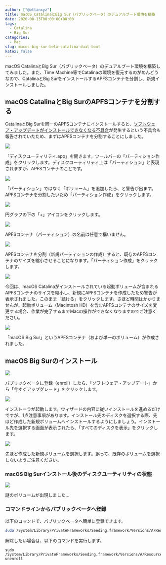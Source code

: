 ```yaml
---
author: ["@ottanxyz"]
title: macOS CatalinaとBig Sur（パブリックベータ）のデュアルブート環境を構築
date: 2020-08-13T00:00:00+00:00
tags:
  - Catalina
  - Big Sur
categories:
  - Mac
slug: macos-big-sur-beta-catalina-dual-boot
katex: false
---
```

macOS CatalinaとBig Sur（パブリックベータ）のデュアルブート環境を構築してみました。また、Time Machine等でCatalinaの環境を復元するのがめんどうなので、CatalinaとBig SurをインストールするAPFSコンテナを分割し、新規インストールしました。

## macOS CatalinaとBig SurのAPFSコンテナを分割する

CatalinaとBig Surを同一のAPFSコンテナにインストールすると、[ソフトウェア・アップデートがインストールできなくなる不具合](https://applech2.com/archives/20200701-macos-11-big-sur-beta-apfs-container-issues.html)が発生するという不具合も報告されていたため、まずはAPFSコンテナを分割することにしました。

![](/uploads/2020/08/screenshot-2020-08-12-17.05.19.png)

「ディスクユーティリティ.app」を開きます。ツールバーの「パーティション作成」をクリックします。ディスクユーティリティ上は「パーティション」と表現されますが、APFSコンテナのことです。

![](/uploads/2020/08/screenshot-2020-08-12-17.05.34.png)

「パーティション」ではなく「ボリューム」を追加したら、と警告が出ます。APFSコンテナを分割したいため「パーティション作成」をクリックします。

![](/uploads/2020/08/screenshot-2020-08-12-17.05.39.png)

円グラフの下の「+」アイコンをクリックします。

![](/uploads/2020/08/screenshot-2020-08-12-17.05.50.png)

APFSコンテナ（パーティション）の名前は任意で構いません。

![](/uploads/2020/08/screenshot-2020-08-12-17.05.56.png)

APFSコンテナを分割（新規パーティションの作成）すると、既存のAPFSコンテナのサイズを縮小させることになります。「パーティション作成」をクリックします。

![](/uploads/2020/08/screenshot-2020-08-12-17.06.05.png)

今回は、macOS Catalinaがインストールされている起動ボリュームが含まれるAPFSコンテナのサイズを縮小し、新規にAPFSコンテナを作成したため警告が表示されました。このまま「続ける」をクリックします。さほど時間はかかりませんが、起動ボリューム（Macintosh HD）を含むAPFSコンテナのサイズを変更する場合、作業が完了するまでMacの操作ができなくなりますのでご注意ください。

![](/uploads/2020/08/screenshot-2020-08-12-17.07.30.png)

「macOS Big Sur」というAPFSコンテナ（および単一のボリューム）が作成されました。

## macOS Big Surのインストール

![](/uploads/2020/08/screenshot-2020-08-12-17.07.36.png)

パブリックベータに登録（enroll）したら、「ソフトウェア・アップデート」から「今すぐアップグレード」をクリックします。

![](/uploads/2020/08/screenshot-2020-08-12-17.07.50.png)

インストーラが起動します。ウィザードの内容に従いインストールを進めるだけですが、1点注意事項があります。インストール先のディスクを選択する際、先ほど作成した新規ボリュームへインストールするようにしましょう。インストール先を選択する画面が表示されたら、「すべてのディスクを表示」をクリックします。

![](/uploads/2020/08/screenshot-2020-08-12-17.07.54.png)

先ほど作成した新規ボリュームを選択します。誤って、既存のボリュームを選択しないようご注意ください。

### macOS Big Surインストール後のディスクユーティリティの状態

![](/uploads/2020/08/screenshot-2020-08-12-17.42.09.png)

謎のボリュームが出現しました…

### コマンドラインからパブリックベータへ登録

以下のコマンドで、パブリックベータへ簡単に登録できます。

```zsh
sudo /System/Library/PrivateFrameworks/Seeding.framework/Versions/A/Resources/seedutil enroll PublicSeed
```

解除したい場合は、以下のコマンドを実行します。

```
sudo /System/Library/PrivateFrameworks/Seeding.framework/Versions/A/Resources/seedutil unenroll
```